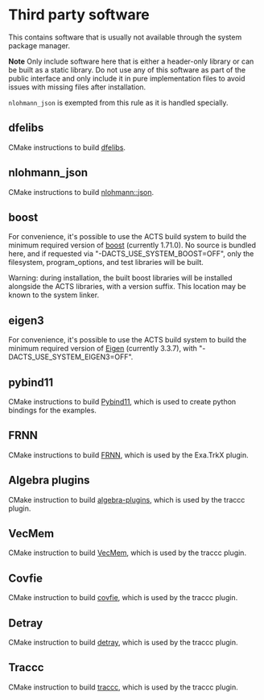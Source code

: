 # Third party software

This contains software that is usually not available through the system
package manager.

**Note** Only include software here that is either a header-only library or
can be built as a static library. Do not use any of this software as part of
the public interface and only include it in pure implementation files to avoid
issues with missing files after installation.

`nlohmann_json` is exempted from this rule as it is handled specially.

## dfelibs

CMake instructions to build [dfelibs](https://github.com/msmk0/dfelibs).

## nlohmann_json

CMake instructions to build [nlohmann::json](https://github.com/nlohmann/json).

## boost 

For convenience, it's possible to use the ACTS build system to build the minimum
required version of [boost](https://www.boost.org/) (currently 1.71.0).  No source is
bundled here, and if requested via "-DACTS_USE_SYSTEM_BOOST=OFF", only the filesystem,
program_options, and test libraries will be built.

Warning: during installation, the built boost libraries will be installed alongside the
ACTS libraries, with a version suffix. This location may be known to the system linker.

## eigen3

For convenience, it's possible to use the ACTS build system to build
the minimum required version of [Eigen](https://eigen.tuxfamily.org)
(currently 3.3.7), with "-DACTS_USE_SYSTEM_EIGEN3=OFF".

## pybind11

CMake instructions to build [Pybind11](https://github.com/pybind/pybind11), which is used to create python bindings for the examples.

## FRNN

CMake instructions to build [FRNN](https://github.com/lxxue/FRNN), which is used by the Exa.TrkX plugin.

## Algebra plugins

CMake instruction to build [algebra-plugins](https://github.com/acts-project/algebra-plugins), which is used by the traccc plugin.

## VecMem

CMake instruction to build [VecMem](https://github.com/acts-project/vecmem), which is used by the traccc plugin.

## Covfie

CMake instruction to build [covfie](https://github.com/acts-project/covfie), which is used by the traccc plugin.

## Detray

CMake instruction to build [detray](https://github.com/acts-project/detray), which is used by the traccc plugin.

## Traccc

CMake instruction to build [traccc](https://github.com/acts-project/traccc), which is used by the traccc plugin.
